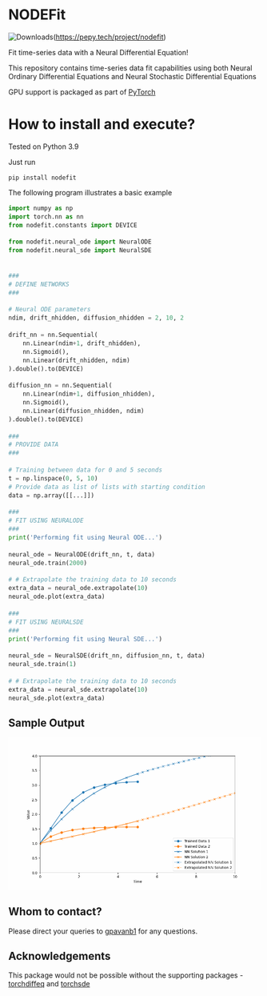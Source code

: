 # NODEFit

![Downloads](https://pepy.tech/badge/nodefit)(https://pepy.tech/project/nodefit)

Fit time-series data with a Neural Differential Equation!

This repository contains time-series data fit capabilities using both Neural Ordinary Differential Equations and Neural Stochastic Differential Equations

GPU support is packaged as part of [PyTorch](https://pytorch.org/)

# How to install and execute?

Tested on Python 3.9

Just run 
```
pip install nodefit
```

The following program illustrates a basic example
```python
import numpy as np
import torch.nn as nn
from nodefit.constants import DEVICE

from nodefit.neural_ode import NeuralODE
from nodefit.neural_sde import NeuralSDE


###
# DEFINE NETWORKS
###

# Neural ODE parameters
ndim, drift_nhidden, diffusion_nhidden = 2, 10, 2

drift_nn = nn.Sequential(
    nn.Linear(ndim+1, drift_nhidden),
    nn.Sigmoid(),
    nn.Linear(drift_nhidden, ndim)
).double().to(DEVICE)

diffusion_nn = nn.Sequential(
    nn.Linear(ndim+1, diffusion_nhidden),
    nn.Sigmoid(),
    nn.Linear(diffusion_nhidden, ndim)
).double().to(DEVICE)

###
# PROVIDE DATA
###

# Training between data for 0 and 5 seconds
t = np.linspace(0, 5, 10)
# Provide data as list of lists with starting condition
data = np.array([[...]])

###
# FIT USING NEURALODE
###
print('Performing fit using Neural ODE...')

neural_ode = NeuralODE(drift_nn, t, data)
neural_ode.train(2000)

# # Extrapolate the training data to 10 seconds
extra_data = neural_ode.extrapolate(10)
neural_ode.plot(extra_data)

###
# FIT USING NEURALSDE
###
print('Performing fit using Neural SDE...')

neural_sde = NeuralSDE(drift_nn, diffusion_nn, t, data)
neural_sde.train(1)

# # Extrapolate the training data to 10 seconds
extra_data = neural_sde.extrapolate(10)
neural_sde.plot(extra_data)

```

## Sample Output

![Sample Output](anim/output.gif)


## Whom to contact?

Please direct your queries to [gpavanb1](http://github.com/gpavanb1)
for any questions.

## Acknowledgements

This package would not be possible without the supporting packages - [torchdiffeq](https://github.com/rtqichen/torchdiffeq) and [torchsde](https://github.com/google-research/torchsde)
